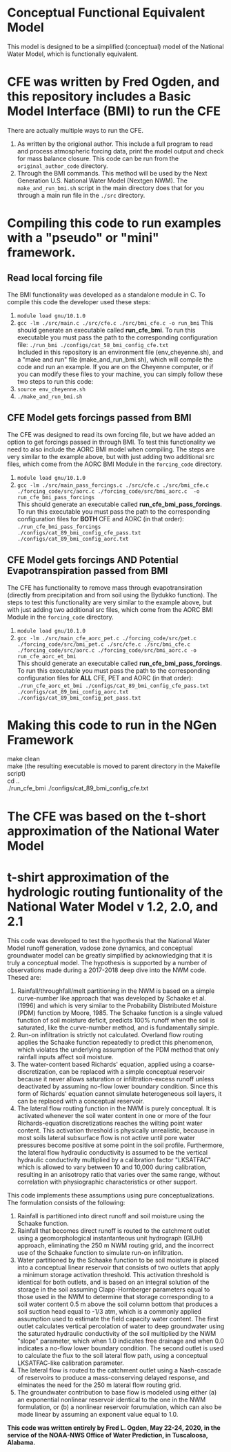 # Conceptual Functional Equivalent Model
This model is designed to be a simplified (conceptual) model of the National Water Model, which is functionally equivalent.

# CFE was written by Fred Ogden, and this repository includes a Basic Model Interface (BMI) to run the CFE
There are actually multiple ways to run the CFE.
1. As written by the origional author. This include a full program to read and process atmospheric forcing data, print the model output and check for mass balance closure. This code can be run from the `original_author_code` directory.
2. Through the BMI commands. This method will be used by the Next Generation U.S. National Water Model (Nextgen NWM). The `make_and_run_bmi.sh` script in the main directory does that for you through a main run file in the `./src` directory.

# Compiling this code to run examples with a "pseudo" or "mini" framework.
## Read local forcing file
The BMI functionality was developed as a standalone module in C. To compile this code the developer used these steps:
1. `module load gnu/10.1.0`
2. `gcc -lm ./src/main.c ./src/cfe.c ./src/bmi_cfe.c -o run_bmi`
This should generate an executable called **run_cfe_bmi**. To run this executable you must pass the path to the corresponding configuration file: `./run_bmi ./configs/cat_58_bmi_config_cfe.txt`  
Included in this repository is an environment file (env_cheyenne.sh), and a "make and run" file (make_and_run_bmi.sh), which will compile the code and run an example. If you are on the Cheyenne computer, or if you can modify these files to your machine, you can simply follow these two steps to run this code:
1. `source env_cheyenne.sh`
2. `./make_and_run_bmi.sh`

## CFE Model gets forcings passed from BMI
The CFE was designed to read its own forcing file, but we have added an option to get forcings passed in through BMI. To test this functionality we need to also include the AORC BMI model when compiling. The steps are very similar to the example above, but with just adding two additional src files, which come from the AORC BMI Module in the `forcing_code` directory.  
1. `module load gnu/10.1.0`
2. `gcc -lm ./src/main_pass_forcings.c ./src/cfe.c ./src/bmi_cfe.c ./forcing_code/src/aorc.c ./forcing_code/src/bmi_aorc.c  -o run_cfe_bmi_pass_forcings`  
This should generate an executable called **run_cfe_bmi_pass_forcings**. To run this executable you must pass the path to the corresponding configuration files for **BOTH** CFE and AORC (in that order): `./run_cfe_bmi_pass_forcings ./configs/cat_89_bmi_config_cfe_pass.txt ./configs/cat_89_bmi_config_aorc.txt`

## CFE Model gets forcings AND Potential Evapotranspiration passed from BMI
The CFE has functionality to remove mass through evapotransiration (directly from precipitation and from soil using the Bydukko function). The steps to test this functionality are very similar to the example above, but with just adding two additional src files, which come from the AORC BMI Module in the `forcing_code` directory.  
1. `module load gnu/10.1.0`
2. `gcc -lm ./src/main_cfe_aorc_pet.c ./forcing_code/src/pet.c ./forcing_code/src/bmi_pet.c ./src/cfe.c ./src/bmi_cfe.c ./forcing_code/src/aorc.c ./forcing_code/src/bmi_aorc.c -o run_cfe_aorc_et_bmi`  
This should generate an executable called **run_cfe_bmi_pass_forcings**. To run this executable you must pass the path to the corresponding configuration files for **ALL** CFE, PET and AORC (in that order): `./run_cfe_aorc_et_bmi ./configs/cat_89_bmi_config_cfe_pass.txt ./configs/cat_89_bmi_config_aorc.txt ./configs/cat_89_bmi_config_pet_pass.txt`

# Making this code to run in the NGen Framework
make clean  
make (the resulting executable is moved to parent directory in the Makefile script)  
cd ..  
./run_cfe_bmi ./configs/cat_89_bmi_config_cfe.txt  


# The CFE was based on the t-short approximation of the National Water Model
# t-shirt approximation of the hydrologic routing funtionality of the National Water Model v 1.2, 2.0, and 2.1
This code was developed to test the hypothesis that the National Water Model runoff generation, vadose zone
dynamics, and conceptual groundwater model can be greatly simplified by acknowledging that it is truly a 
conceptual model. The hypothesis is supported by a number of observations made during a 2017-2018 deep dive
into the NWM code. Thesed are:
1. Rainfall/throughfall/melt partitioning in the NWM is based on a simple curve-number like approach that was developed by Schaake et al. (1996) and which is very similar to the Probability Distributed Moisture (PDM) function by Moore, 1985.   The Schaake function is a single valued function of soil moisture deficit, predicts 100% runoff when the soil is saturated, like the curve-number method, and is fundamentally simple.
2. Run-on infiltration is strictly not calculated.  Overland flow routing applies the Schaake function repeatedly to predict this phenomenon, which violates the underlying assumption of the PDM method that only rainfall  inputs affect soil moisture.
3. The water-content based Richards' equation, applied using a coarse-discretization, can be replaced with a simple conceptual reservoir because it never allows saturation or infiltration-excess runoff unless deactivated by assuming no-flow lower boundary condition.  Since this form of Richards' equation cannot simulate heterogeneous soil layers, it can be replaced with a conceptual reservoir.
4. The lateral flow routing function in the NWM is purely conceptual.  It is activated whenever the soil water content in one or more of the four Richards-equation discretizations reaches the wilting point water content. This activation threshold is physically unrealistic, because in most soils lateral subsurface flow is not active until pore water pressures become positive at some point in the soil profile.  Furthermore, the lateral flow hydraulic conductivity is assumed to be the vertical hydraulic conductivity multiplied by a calibration factor "LKSATFAC" which is allowed to vary between 10 and 10,000 during calibration, resulting in an anisotropy ratio that varies over the same range, without correlation with physiographic characteristics or other support.

This code implements these assumptions using pure conceptualizations.  The formulation consists of the following:
1. Rainfall is partitioned into direct runoff and soil moisture using the Schaake function.
2. Rainfall that becomes direct runoff is routed to the catchment outlet using a geomorphological instantanteous unit hydrograph (GIUH) approach, eliminating the 250 m NWM routing grid, and the incorrect use of the Schaake function to simulate run-on infiltration.
3. Water partitioned by the Schaake function to be soil moisture is placed into a conceptual linear reservoir that consists of two outlets that apply a minimum storage activation threshold.   This activation threshold is identical for both outlets, and is based on an integral solution of the storage in the soil assuming Clapp-Hornberger parameters equal to those used in the NWM to determine that storage corresponding to a soil water content 0.5 m above the soil column bottom that produces a soil suction head equal to -1/3 atm, which is a commonly applied assumption used to estimate the field capacity water content. The first outlet calculates vertical percolation of water to deep groundwater using the saturated hydraulic conductivity of the soil multiplied by the NWM "slope" parameter, which when 1.0 indicates free drainage and when 0.0 indicates a no-flow lower boundary condition. The second outlet is used to calculate the flux to the soil lateral flow path, using a conceptual LKSATFAC-like calibration parameter.
4. The lateral flow is routed to the catchment outlet using a Nash-cascade of reservoirs to produce a mass-conserving delayed response, and elminates the need for the 250 m lateral flow routing grid.
5. The groundwater contribution to base flow is modeled using either (a) an exponential nonlinear reservoir identical to the one in the NWM formulation, or (b) a nonlinear reservoir forumulation, which can also be made linear by assuming an exponent value equal to 1.0.

**This code was written entirely by Fred L. Ogden, May 22-24, 2020, in the service of the NOAA-NWS Office of Water Prediction, in Tuscaloosa, Alabama.**
